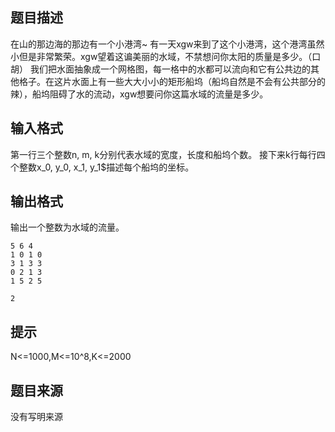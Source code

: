 


## 题目描述
在山的那边海的那边有一个小港湾~
有一天xgw来到了这个小港湾，这个港湾虽然小但是非常繁荣。xgw望着这谝美丽的水域，不禁想问你太阳的质量是多少。（口胡）
我们把水面抽象成一个网格图，每一格中的水都可以流向和它有公共边的其他格子。在这片水面上有一些大大小小的矩形船坞（船坞自然是不会有公共部分的辣），船坞阻碍了水的流动，xgw想要问你这篇水域的流量是多少。		
## 输入格式
第一行三个整数n, m, k分别代表水域的宽度，长度和船坞个数。
接下来k行每行四个整数x_0, y_0, x_1, y_1$描述每个船坞的坐标。		
## 输出格式
输出一个整数为水域的流量。

```input1
5 6 4
1 0 1 0
3 1 3 3
0 2 1 3
1 5 2 5

```
```output1
2
```

## 提示
N<=1000,M<=10^8,K<=2000
## 题目来源
没有写明来源


